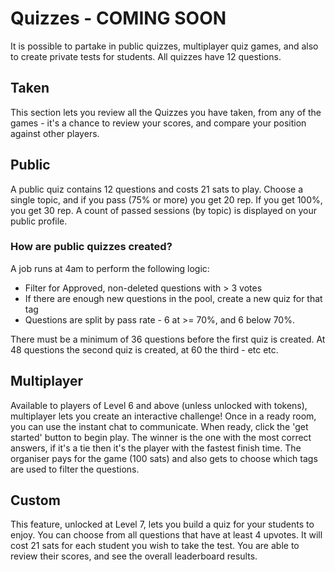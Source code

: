 # Quizzes - COMING SOON

It is possible to partake in public quizzes, multiplayer quiz games, and also to create private tests for students.  All quizzes have 12 questions.

## Taken
This section lets you review all the Quizzes you have taken, from any of the games - it's a chance to review your scores, and compare your position against other players.

## Public
A public quiz contains 12 questions and costs 21 sats to play.  Choose a single topic, and if you pass (75% or more) you get 20 rep.  If you get 100%, you get 30 rep.  A count of passed sessions (by topic) is displayed on your public profile.

### How are public quizzes created?
A job runs at 4am to perform the following logic:

* Filter for Approved, non-deleted questions with > 3 votes
* If there are enough new questions in the pool, create a new quiz for that tag
* Questions are split by pass rate - 6 at >= 70%, and 6 below 70%.

There must be a minimum of 36 questions before the first quiz is created.  At 48 questions the second quiz is created, at 60 the third - etc etc.

## Multiplayer
Available to players of Level 6 and above (unless unlocked with tokens), multiplayer lets you create an interactive challenge!  Once in a ready room, you can use the instant chat to communicate.  When ready, click the 'get started' button to begin play.  The winner is the one with the most correct answers, if it's a tie then it's the player with the fastest finish time. The organiser pays for the game (100 sats) and also gets to choose which tags are used to filter the questions.

## Custom
This feature, unlocked at Level 7, lets you build a quiz for your students to enjoy.  You can choose from all questions that have at least 4 upvotes.  It will cost 21 sats for each student you wish to take the test.  You are able to review their scores, and see the overall leaderboard results.